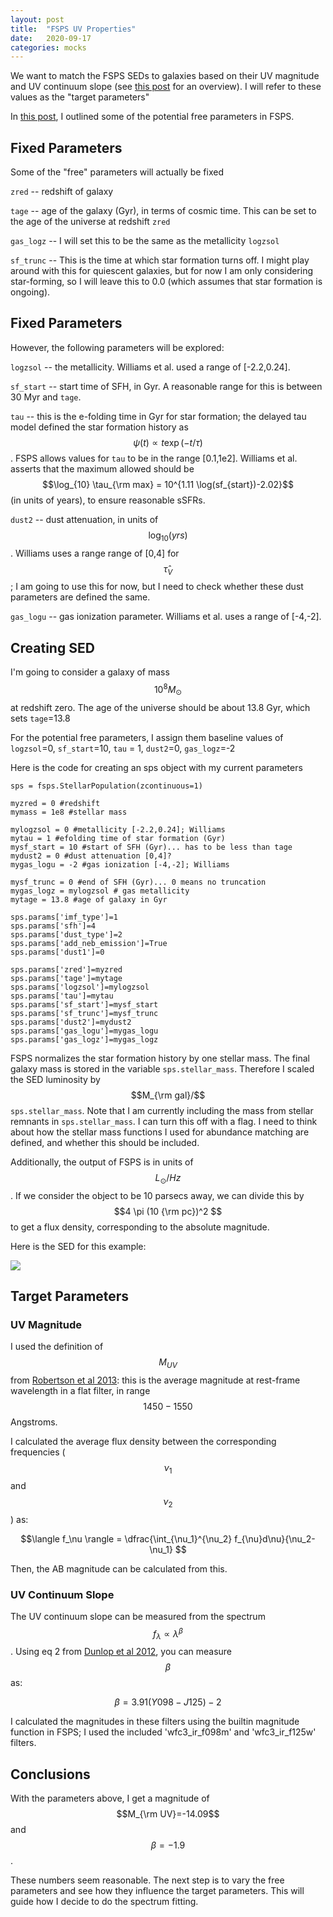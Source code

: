 ```yaml
---
layout: post
title:  "FSPS UV Properties"
date:   2020-09-17
categories: mocks
---
```


We want to match the FSPS SEDs to galaxies based on their UV magnitude and UV continuum slope (see <a href="https://ndrakos.github.io/blog/mocks/FSPS/">this post</a> for an overview). I will refer to these values as the "target parameters"

In <a href="https://ndrakos.github.io/blog/mocks/FSPS_Parameters/">this post</a>, I outlined some of the potential free parameters in FSPS.


## Fixed Parameters

Some of the "free" parameters will actually be fixed

<code>zred</code> -- redshift of galaxy

<code>tage</code> -- age of the galaxy (Gyr), in terms of cosmic time. This can be set to the age of the universe at redshift <code>zred</code>

<code>gas_logz</code> -- I will set this to be the same as the metallicity <code>logzsol</code>

<code>sf_trunc</code>  -- This is the time at which star formation turns off. I might play around with this for quiescent galaxies, but for now I am only considering star-forming, so I will leave this to 0.0 (which assumes that star formation is ongoing).

## Fixed Parameters


However, the following parameters will be explored:

<code>logzsol</code> -- the metallicity. Williams et al. used a range of [-2.2,0.24].

<code>sf_start</code> -- start time of SFH, in Gyr. A reasonable range for this is between 30 Myr and <code>tage</code>.

<code>tau</code> -- this is the e-folding time in Gyr for star formation; the delayed tau model defined the star formation history as $$\psi(t) \propto t \exp (-t/\tau)$$.
FSPS allows values for  <code>tau</code> to be in the range [0.1,1e2]. Williams et al. asserts that the maximum allowed should be  $$\log_{10} \tau_{\rm max} = 10^{1.11 \log(sf_{start})-2.02}$$ (in units of years), to ensure reasonable sSFRs.


<code>dust2</code> -- dust attenuation, in units of $$\log_{10} (yrs)$$. Williams uses a range range of [0,4] for $$\hat{\tau}_V$$; I am going to use this for now, but I need to check whether these dust parameters are defined the same.

<code>gas_logu</code> -- gas ionization parameter. Williams et al. uses a range of [-4,-2].



## Creating SED

I'm going to consider a galaxy of mass $$10^8 M_\odot$$ at redshift zero. The age of the universe should be about 13.8 Gyr, which sets <code>tage</code>=13.8

For the potential free parameters, I assign them baseline values of <code>logzsol</code>=0, <code>sf_start</code>=10, <code>tau</code> = 1, <code>dust2</code>=0, <code>gas_logz</code>=-2


Here is the code for creating an sps object with my current parameters
```
sps = fsps.StellarPopulation(zcontinuous=1)

myzred = 0 #redshift
mymass = 1e8 #stellar mass

mylogzsol = 0 #metallicity [-2.2,0.24]; Williams
mytau = 1 #efolding time of star formation (Gyr)
mysf_start = 10 #start of SFH (Gyr)... has to be less than tage
mydust2 = 0 #dust attenuation [0,4]?
mygas_logu = -2 #gas ionization [-4,-2]; Williams

mysf_trunc = 0 #end of SFH (Gyr)... 0 means no truncation
mygas_logz = mylogzsol # gas metallicity
mytage = 13.8 #age of galaxy in Gyr

sps.params['imf_type']=1
sps.params['sfh']=4
sps.params['dust_type']=2
sps.params['add_neb_emission']=True
sps.params['dust1']=0

sps.params['zred']=myzred
sps.params['tage']=mytage
sps.params['logzsol']=mylogzsol
sps.params['tau']=mytau
sps.params['sf_start']=mysf_start
sps.params['sf_trunc']=mysf_trunc
sps.params['dust2']=mydust2
sps.params['gas_logu']=mygas_logu
sps.params['gas_logz']=mygas_logz
```




FSPS normalizes the star formation history by one stellar mass. The final galaxy mass is stored in the variable <code>sps.stellar_mass</code>. Therefore I scaled the SED luminosity by $$M_{\rm gal}/$$<code>sps.stellar_mass</code>. Note that I am currently including the mass from stellar remnants in  <code>sps.stellar_mass</code>. I can turn this off with a flag. I need to think about how the stellar mass functions I used for abundance matching are defined, and whether this should be included.

Additionally, the output of FSPS is in units of $$L_\odot/Hz$$. If we consider the object to be 10 parsecs away, we can divide this by $$4 \pi (10 {\rm pc})^2 $$ to get a flux density, corresponding to the absolute magnitude.


Here is the SED for this example:

<img src="{{ site.baseurl }}/assets/plots/20200917_SED.png">


## Target Parameters




### UV Magnitude

I used the definition of $$M_{UV}$$ from <a href="https://ui.adsabs.harvard.edu/abs/2013ApJ...768...71R/abstract">Robertson et al 2013</a>:  this is the average magnitude at rest-frame wavelength in a flat filter, in range $$1450-1550$$ Angstroms.

I calculated the average flux density between the corresponding frequencies ($$\nu_1$$ and $$\nu_2$$) as:

$$\langle f_\nu \rangle =  \dfrac{\int_{\nu_1}^{\nu_2} f_{\nu}d\nu}{\nu_2-\nu_1} $$

Then, the AB magnitude can be calculated from this.


### UV Continuum Slope

The UV continuum slope can be measured from the spectrum $$f_\lambda \propto \lambda^{\beta}$$. Using eq 2 from <a href="https://ui.adsabs.harvard.edu/abs/2012MNRAS.420..901D/abstract">Dunlop et al 2012</a>, you can measure $$\beta$$ as:

$$\beta = 3.91(Y098-J125)-2$$

I calculated the magnitudes in these filters using the builtin magnitude function in FSPS; I used the included 'wfc3_ir_f098m' and 'wfc3_ir_f125w' filters.


## Conclusions

With the parameters above, I get a magnitude of $$M_{\rm UV}=-14.09$$ and $$\beta=-1.9$$.

These numbers seem reasonable. The next step is to vary the free parameters and see how they influence the target parameters. This will guide how I decide to do the spectrum fitting.
